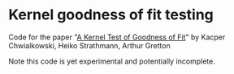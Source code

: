 # Kernel goodness of fit testing
Code for the paper "[A Kernel Test of Goodness of Fit](http://arxiv.org/abs/1602.02964)" by Kacper Chwialkowski, Heiko Strathmann, Arthur Gretton

Note this code is yet experimental and potentially incomplete.
